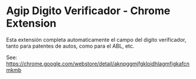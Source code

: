 # Agip Digito Verificador - Chrome Extension

Esta extensión completa automaticamente el campo del digito verificador, tanto para patentes de autos, como para el ABL, etc.

See: https://chrome.google.com/webstore/detail/aknpggmjfgkloidhlagmfigkafcnmkmb
